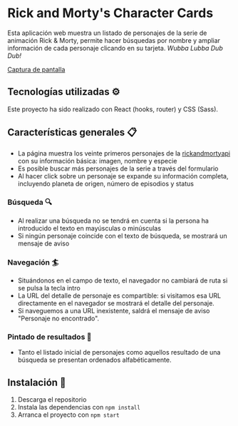 # Rick and Morty's Character Cards

Esta aplicación web muestra un listado de personajes de la serie de animación Rick & Morty, permite hacer búsquedas por nombre y ampliar información de cada personaje clicando en su tarjeta. 
_Wubba Lubba Dub Dub!_

[Captura de pantalla](https://github.com/mariaozamiz/rick-and-morty-character-cards/blob/master/src/images/rickymorty.jpg?raw=true)


## Tecnologías utilizadas ⚙️

Este proyecto ha sido realizado con React (hooks, router) y CSS (Sass).


## Características generales 📋

-  La página muestra los veinte primeros personajes de la [rickandmortyapi](https://rickandmortyapi.com/documentation/#get-all-characters) con su información básica: imagen, nombre y especie
-  Es posible buscar más personajes de la serie a través del formulario
-  Al hacer click sobre un personaje se expande su información completa, incluyendo planeta de origen, número de episodios y status

### Búsqueda 🔍

- Al realizar una búsqueda no se tendrá en cuenta si la persona ha introducido el texto en mayúsculas o minúsculas
- Si ningún personaje coincide con el texto de búsqueda, se mostrará un mensaje de aviso

### Navegación 🏄

- Situándonos en el campo de texto, el navegador no cambiará de ruta si se pulsa la tecla intro
- La URL del detalle de personaje es compartible: si visitamos esa URL directamente en el navegador se mostrará el detalle del personaje.
- Si naveguemos a una URL inexistente, saldrá el mensaje de aviso "Personaje no encontrado".


### Pintado de resultados 🥒

-  Tanto el listado inicial de personajes como aquellos resultado de una búsqueda se presentan ordenados alfabéticamente.


## Instalación 🔧

1. Descarga el repositorio
2. Instala las dependencias con ```npm install```
3. Arranca el proyecto con ```npm start```
